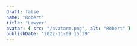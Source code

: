 ```yaml
---
draft: false
name: "Robert"
title: "Lawyer"
avatar: { src: "/avatarm.png", alt: "Robert" }
publishDate: "2022-11-09 15:39"
---
```

